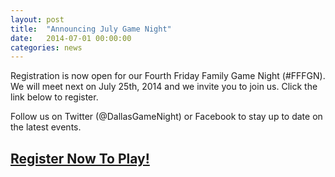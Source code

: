 ```yaml
---
layout: post
title:  "Announcing July Game Night"
date:   2014-07-01 00:00:00
categories: news
---
```


Registration is now open for our Fourth Friday Family Game Night (#FFFGN). We will meet next on July 25th, 2014 and we invite you to join us.  Click the link below to register.

Follow us on Twitter (@DallasGameNight) or Facebook to stay up to date on the latest events.

## [Register Now To Play!](http://dallasgamenight.eventbrite.com)
